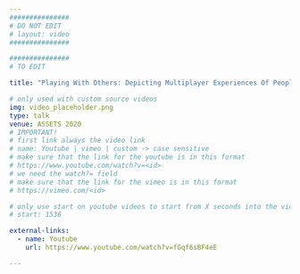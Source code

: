 ```yaml
---
###############
# DO NOT EDIT
# layout: video
###############

###############
# TO EDIT

title: "Playing With Others: Depicting Multiplayer Experiences Of People With Visual Impairments"

# only used with custom source videos
img: video_placeholder.png
type: talk
venue: ASSETS 2020
# IMPORTANT!
# first link always the video link
# name: Youtube | vimeo | custom -> case sensitive
# make sure that the link for the youtube is in this format
# https://www.youtube.com/watch?v=<id>
# we need the watch?= field
# make sure that the link for the vimeo is in this format
# https://vimeo.com/<id>

# only use start on youtube videos to start from X seconds into the video
# start: 1536

external-links:
  - name: Youtube
    url: https://www.youtube.com/watch?v=fGqf6sBF4eE

---
```


